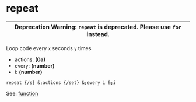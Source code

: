 # repeat

| **Deprecation Warning:** `repeat` is deprecated. Please use `for` instead. |
|:-:|

Loop code every `x` seconds `y` times

- actions: **(0a)**
- every: **(number)**
- i: **(number)**

```
repeat {/s} &;actions {/set} &;every i &;i
```

See: [function](https://0aoq.github.io/0aInterpreter/?md/api/keywords/func.md)